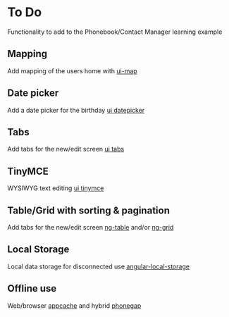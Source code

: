 To Do
=================

Functionality to add to the Phonebook/Contact Manager learning example

## Mapping

Add mapping of the users home with [ui-map](https://github.com/angular-ui/ui-map)

## Date picker

Add a date picker for the birthday [ui datepicker](http://angular-ui.github.io/bootstrap/#/datepicker)

## Tabs

Add tabs for the new/edit screen [ui tabs](http://angular-ui.github.io/bootstrap/#/tabs)

## TinyMCE

WYSIWYG text editing [ui tinymce](https://github.com/angular-ui/ui-tinymce)

## Table/Grid with sorting & pagination

Add tabs for the new/edit screen [ng-table](http://bazalt-cms.com/ng-table/) and/or [ng-grid](http://ngmodules.org/modules/ng-grid)

## Local Storage
Local data storage for disconnected use [angular-local-storage](https://github.com/grevory/angular-local-storage)

## Offline use
Web/browser [appcache](http://appcachefacts.info/) and hybrid [phonegap](http://phonegap.com/)
